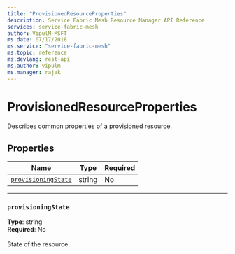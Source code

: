 ```yaml
---
title: "ProvisionedResourceProperties"
description: Service Fabric Mesh Resource Manager API Reference
services: service-fabric-mesh
author: VipulM-MSFT
ms.date: 07/17/2018
ms.service: "service-fabric-mesh"
ms.topic: reference
ms.devlang: rest-api
ms.author: vipulm
ms.manager: rajak
---
```

# ProvisionedResourceProperties

Describes common properties of a provisioned resource.

## Properties
| Name | Type | Required |
| --- | --- | --- |
| [`provisioningState`](#provisioningstate) | string | No |

____
### `provisioningState`
__Type__: string <br/>
__Required__: No<br/>
<br/>
State of the resource.
